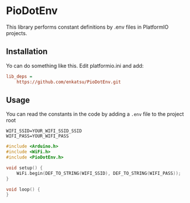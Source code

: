 # PioDotEnv

This library performs constant definitions by .env files in PlatformIO projects.

## Installation

Yo can do something like this. Edit platformio.ini and add:

```ini
lib_deps =
    https://github.com/enkatsu/PioDotEnv.git
```

## Usage

You can read the constants in the code by adding a `.env` file to the project root

```.env
WIFI_SSID=YOUR_WIFI_SSID_SSID
WIFI_PASS=YOUR_WIFI_PASS
```

```cpp
#include <Arduino.h>
#include <WiFi.h>
#include <PioDotEnv.h>

void setup() {
    WiFi.begin(DEF_TO_STRING(WIFI_SSID), DEF_TO_STRING(WIFI_PASS));
}

void loop() {
}
```

